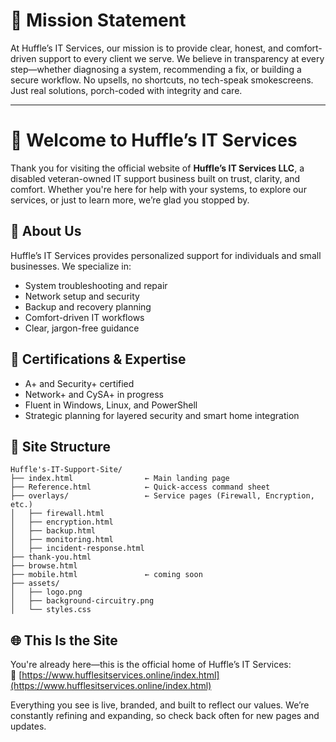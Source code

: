 # 🧭 Mission Statement

At Huffle’s IT Services, our mission is to provide clear, honest, and comfort-driven support to every client we serve. We believe in transparency at every step—whether diagnosing a system, recommending a fix, or building a secure workflow. No upsells, no shortcuts, no tech-speak smokescreens. Just real solutions, porch-coded with integrity and care.

---

# 👋 Welcome to Huffle’s IT Services

Thank you for visiting the official website of **Huffle’s IT Services LLC**, a disabled veteran-owned IT support business built on trust, clarity, and comfort. Whether you're here for help with your systems, to explore our services, or just to learn more, we’re glad you stopped by.

## 💼 About Us

Huffle’s IT Services provides personalized support for individuals and small businesses. We specialize in:

- System troubleshooting and repair  
- Network setup and security  
- Backup and recovery planning  
- Comfort-driven IT workflows  
- Clear, jargon-free guidance  

## 🧠 Certifications & Expertise

- A+ and Security+ certified  
- Network+ and CySA+ in progress  
- Fluent in Windows, Linux, and PowerShell  
- Strategic planning for layered security and smart home integration  

## 📁 Site Structure

```
Huffle's-IT-Support-Site/
├── index.html                ← Main landing page
├── Reference.html            ← Quick-access command sheet
├── overlays/                 ← Service pages (Firewall, Encryption, etc.)
│   ├── firewall.html
│   ├── encryption.html
│   ├── backup.html
│   ├── monitoring.html
│   ├── incident-response.html
├── thank-you.html
├── browse.html
├── mobile.html               ← coming soon
├── assets/
│   ├── logo.png
│   ├── background-circuitry.png
│   └── styles.css
```

## 🌐 This Is the Site

You're already here—this is the official home of Huffle’s IT Services:  
🔗 [https://www.hufflesitservices.online/index.html](https://www.hufflesitservices.online/index.html)

Everything you see is live, branded, and built to reflect our values. We’re constantly refining and expanding, so check back often for new pages and updates.
